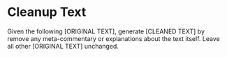 ---
---

# Cleanup Text

Given the following [ORIGINAL TEXT], generate [CLEANED TEXT] by
remove any meta-commentary or explanations about the text itself.
Leave all other [ORIGINAL TEXT] unchanged.
